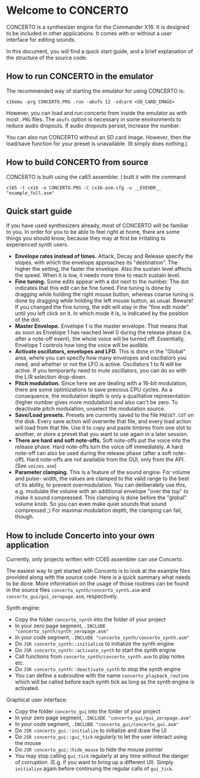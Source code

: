 # Welcome to CONCERTO

CONCERTO is a synthesizer engine for the Commander X16. It is designed to be
included in other applications. It comes with or without a user interface for
editing sounds.

In this document, you will find a quick start guide, and a brief explanation of
the structure of the source code.

## How to run CONCERTO in the emulator

The recommended way of starting the emulator for using CONCERTO is:

```shell
x16emu -prg CONCERTO.PRG -run -abufs 12 -sdcard <SD_CARD_IMAGE>
```

However, you can load and run concerto from inside the emulator as with most
```.PRG``` files. The ```abufs``` option is necessary in some environments to
reduce audio dropouts. If audio dropouts persist, increase the number.

You can also run CONCERTO without an SD card image. However, then the load/save
function for your preset is unavailable. (It simply does nothing.)

## How to build CONCERTO from source

CONCERTO is built using the ca65 assembler. I built it with the command

```shell
cl65 -t cx16 -o CONCERTO.PRG -C cx16-asm.cfg -u __EXEHDR__ "example_full.asm"
```

## Quick start guide

If you have used synthesizers already, most of CONCERTO will be familiar to you.
In order for you to be able to feel right at home, there are some things you should
know, because they may at first be irritating to experienced synth users.

* **Envelope rates instead of times.** Attack, Decay and Release specify the slopes,
  with which the envelope approaches its "destination". The higher the setting,
  the faster the envelope. Also the sustain level affects the speed. When it is
  low, it needs more time to reach sustain level.
* **Fine tuning.** Some edits appear with a dot next to the number.
  The dot indicates that this edit can be fine tuned. Fine tuning is done
  by dragging while holding the right mouse button, whereas coarse tuning
  is done by dragging while holding the left mouse button, as usual.
  Beware! If you changed the fine tuning, the edit will stay in the "fine edit
  mode" until you left click on it. In which mode it is, is indicated by the
  position of the dot.
* **Master Envelope.** Envelope 1 is the master envelope. That means that as soon as
  Envelope 1 has reached level 0 during the release phase (i.e. after a note-off
  event), the whole voice will be turned off. Essentially, Envelope 1 controls
  how long the voice will be audible.
* **Activate oscillators, envelopes and LFO.** This is done in the "Global" area,
  where you can specify how many envelopes and oscillators you need, and whether
  or not the LFO is active. Oscillators 1 to N will be active. If you temporarily
  need to mute oscillators, you can do so with the L/R selection drop-down.
* **Pitch modulation.** Since here we are dealing with a 16-bit modulation, there are
  some optimizations to save precious CPU cycles. As a consequence, the modulation
  depth is only a qualitative representation (higher number gives more modulation)
  and also can't be zero. To deactivate pitch modulation, unselect the modulation
  source.
* **Save/Load presets.** Presets are currently saved to the file ```PRESET.COT```
  on the disk. Every save action will overwrite that file, and every load action
  will load from that file. Use it to copy and paste timbres from one slot to
  another, or store a preset that you want to use again in a later session.
* **There are hard and soft note-offs.** Soft note-offs put the voice into the release
  phase. Hard note-offs turn the voice off immediately. A hard note-off can also
  be used during the release phase (after a soft note-off). Hard note-offs are not
  available from the GUI, only from the API. (See ```voices.asm```)
* **Parameter clamping.** This is a feature of the sound engine. For volume and pulse-
  width, the values are clamped to the valid range to the best of its ability, to
  prevent overmodulation. You can deliberately use this, e.g. modulate the volume
  with an additional envelope "over the top" to make it sound compressed.
  This clamping is done before the "global" volume knob. So you can even make
  quiet sounds that sound compressed ;)
  For maximal modulation depth, the clamping can fail, though.

## How to include Concerto into your own application

Currently, only projects written with CC65 assembler can use Concerto.

The easiest way to get started with Concerto is to look at the example files
provided along with the source code. Here is a quick summary what needs to be
done. More information on the usage of those routines can be found in the
source files ```concerto_synth/concerto_synth.asm``` and
```concerto_gui/gui_zeropage.asm```, respectively.

Synth engine:
* Copy the folder ```concerto_synth``` into the folder of your project
* In your zero page segment, ```.INCLUDE "concerto_synth/synth_zeropage.asm"```
* In your code segment, ```.INCLUDE "concerto_synth/concerto_synth.asm"```
* Do ```JSR concerto_synth::initialize``` to initialize the synth engine
* Do ```JSR concerto_synth::activate_synth``` to start the synth engine
* Call functions from ```concerto_synth/concerto_synth.asm``` to play notes
  etc.
* Do ```JSR concerto_synth::deactivate_synth``` to stop the synth engine
* You can define a subroutine with the name ```concerto_playback_routine```
  which will be called before each synth tick as long as the synth engine is
  activated.

Graphical user interface:
* Copy the folder ```concerto_gui``` into the folder of your project
* In your zero page segment, ```.INCLUDE "concerto_gui/gui_zeropage.asm"```
* In your code segment, ```.INCLUDE "concerto_gui/concerto_gui.asm"```
* Do ```JSR concerto_gui::initialize``` to initialize and draw the UI
* Do ```JSR concerto_gui::gui_tick``` *regularly* to let the user interact
  using the mouse
* Do ```JSR concerto_gui::hide_mouse``` to hide the mouse pointer
* You may stop calling ```gui_tick``` regularly at any time without the danger
  of corruption. (E.g. if you want to bring up a different UI). Simply
  ```initialize``` again before continuing the regular calls of ```gui_tick```.
